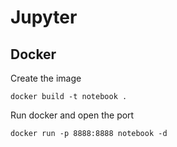 # Jupyter


## Docker

Create the image

```
docker build -t notebook . 
```

Run docker and open the port

```
docker run -p 8888:8888 notebook -d
```